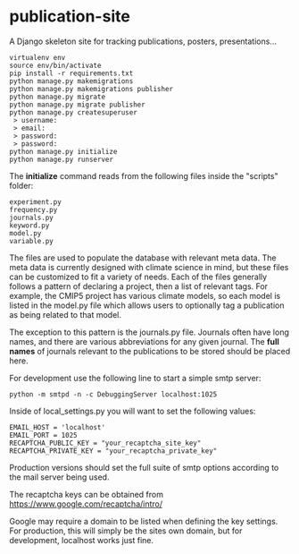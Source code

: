 # publication-site

A Django skeleton site for tracking publications, posters, presentations...

    virtualenv env
    source env/bin/activate
    pip install -r requirements.txt
    python manage.py makemigrations
    python manage.py makemigrations publisher
    python manage.py migrate
    python manage.py migrate publisher
    python manage.py createsuperuser
     > username:
     > email:
     > password:
     > password:
    python manage.py initialize
    python manage.py runserver

The **initialize** command reads from the following files inside the "scripts" folder:

    experiment.py
    frequency.py
    journals.py
    keyword.py
    model.py
    variable.py

The files are used to populate the database with relevant meta data. The meta data is currently designed with climate science in mind,
but these files can be customized to fit a variety of needs. Each of the files generally follows a pattern of declaring a project,
then a list of relevant tags. For example, the CMIP5 project has various climate models, so each model is listed in the model.py file which allows users to optionally
tag a publication as being related to that model. 

The exception to this pattern is the journals.py file. Journals often have long names, and there are various abbreviations for any given journal. 
The **full names** of journals relevant to the publications to be stored should be placed here.


For development use the following line to start a simple smtp server:

    python -m smtpd -n -c DebuggingServer localhost:1025

Inside of local_settings.py you will want to set the following values:

    EMAIL_HOST = 'localhost'
    EMAIL_PORT = 1025
    RECAPTCHA_PUBLIC_KEY = "your_recaptcha_site_key"
    RECAPTCHA_PRIVATE_KEY = "your_recaptcha_private_key"

Production versions should set the full suite of smtp options according to the mail server being used.
    
The recaptcha keys can be obtained from https://www.google.com/recaptcha/intro/

Google may require a domain to be listed when defining the key settings. For production, this will simply be the sites own domain,
but for development, localhost works just fine.
